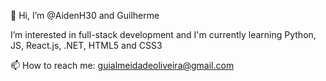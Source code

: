 👋 Hi, I’m @AidenH30 and Guilherme

I’m interested in full-stack development and
I'm currently learning Python, JS, React.js, .NET, HTML5 and CSS3

📫 How to reach me: guialmeidadeoliveira@gmail.com

<!---
AidenH30/AidenH30 is a ✨ special ✨ repository because its `README.md` (this file) appears on your GitHub profile.
You can click the Preview link to take a look at your changes.
--->
